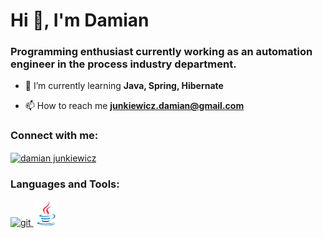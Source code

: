<h1 align="left">Hi 👋, I'm Damian</h1>
<h3 align="left">Programming enthusiast currently working as an automation engineer in the process industry department.</h3>

- 🌱 I’m currently learning **Java, Spring, Hibernate**

- 📫 How to reach me **junkiewicz.damian@gmail.com**

<h3 align="left">Connect with me:</h3>
<p align="left">
<a href="https://www.linkedin.com/in/damian-junkiewicz-23b956221/" target="blank"><img align="center" src="https://raw.githubusercontent.com/rahuldkjain/github-profile-readme-generator/master/src/images/icons/Social/linked-in-alt.svg" alt="damian junkiewicz" height="30" width="40" /></a>
</p>

<h3 align="left">Languages and Tools:</h3>
<p align="left"> <a href="https://git-scm.com/" target="_blank" rel="noreferrer"> <img src="https://www.vectorlogo.zone/logos/git-scm/git-scm-icon.svg" alt="git" width="40" height="40"/> </a> <a href="https://www.java.com" target="_blank" rel="noreferrer"> <img src="https://raw.githubusercontent.com/devicons/devicon/master/icons/java/java-original.svg" alt="java" width="40" height="40"/> </a> </p>
